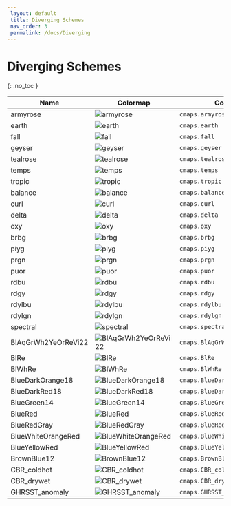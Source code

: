 ```yaml
--- 
 layout: default 
 title: Diverging Schemes 
 nav_order: 3
 permalink: /docs/Diverging 
--- 
```


# Diverging Schemes
{: .no_toc } 

| Name        | Colormap    | Code       | Levels     | 
| ----------- | ----------- | -----------| -----------| 
| armyrose| ![armyrose](/colormaps/assets/images/cartocolors/armyrose.png) | ```cmaps.armyrose``` | 7| 
| earth| ![earth](/colormaps/assets/images/cartocolors/earth.png) | ```cmaps.earth``` | 7| 
| fall| ![fall](/colormaps/assets/images/cartocolors/fall.png) | ```cmaps.fall``` | 7| 
| geyser| ![geyser](/colormaps/assets/images/cartocolors/geyser.png) | ```cmaps.geyser``` | 7| 
| tealrose| ![tealrose](/colormaps/assets/images/cartocolors/tealrose.png) | ```cmaps.tealrose``` | 7| 
| temps| ![temps](/colormaps/assets/images/cartocolors/temps.png) | ```cmaps.temps``` | 7| 
| tropic| ![tropic](/colormaps/assets/images/cartocolors/tropic.png) | ```cmaps.tropic``` | 7| 
| balance| ![balance](/colormaps/assets/images/cmocean/balance.png) | ```cmaps.balance``` | 256| 
| curl| ![curl](/colormaps/assets/images/cmocean/curl.png) | ```cmaps.curl``` | 512| 
| delta| ![delta](/colormaps/assets/images/cmocean/delta.png) | ```cmaps.delta``` | 512| 
| oxy| ![oxy](/colormaps/assets/images/cmocean/oxy.png) | ```cmaps.oxy``` | 256| 
| brbg| ![brbg](/colormaps/assets/images/colorbrewer/brbg.png) | ```cmaps.brbg``` | 9| 
| piyg| ![piyg](/colormaps/assets/images/colorbrewer/piyg.png) | ```cmaps.piyg``` | 9| 
| prgn| ![prgn](/colormaps/assets/images/colorbrewer/prgn.png) | ```cmaps.prgn``` | 9| 
| puor| ![puor](/colormaps/assets/images/colorbrewer/puor.png) | ```cmaps.puor``` | 9| 
| rdbu| ![rdbu](/colormaps/assets/images/colorbrewer/rdbu.png) | ```cmaps.rdbu``` | 9| 
| rdgy| ![rdgy](/colormaps/assets/images/colorbrewer/rdgy.png) | ```cmaps.rdgy``` | 9| 
| rdylbu| ![rdylbu](/colormaps/assets/images/colorbrewer/rdylbu.png) | ```cmaps.rdylbu``` | 9| 
| rdylgn| ![rdylgn](/colormaps/assets/images/colorbrewer/rdylgn.png) | ```cmaps.rdylgn``` | 9| 
| spectral| ![spectral](/colormaps/assets/images/colorbrewer/spectral.png) | ```cmaps.spectral``` | 9| 
| BlAqGrWh2YeOrReVi22| ![BlAqGrWh2YeOrReVi22](/colormaps/assets/images/ncar_ncl/BlAqGrWh2YeOrReVi22.png) | ```cmaps.BlAqGrWh2YeOrReVi22``` | 22| 
| BlRe| ![BlRe](/colormaps/assets/images/ncar_ncl/BlRe.png) | ```cmaps.BlRe``` | 96| 
| BlWhRe| ![BlWhRe](/colormaps/assets/images/ncar_ncl/BlWhRe.png) | ```cmaps.BlWhRe``` | 101| 
| BlueDarkOrange18| ![BlueDarkOrange18](/colormaps/assets/images/ncar_ncl/BlueDarkOrange18.png) | ```cmaps.BlueDarkOrange18``` | 18| 
| BlueDarkRed18| ![BlueDarkRed18](/colormaps/assets/images/ncar_ncl/BlueDarkRed18.png) | ```cmaps.BlueDarkRed18``` | 18| 
| BlueGreen14| ![BlueGreen14](/colormaps/assets/images/ncar_ncl/BlueGreen14.png) | ```cmaps.BlueGreen14``` | 14| 
| BlueRed| ![BlueRed](/colormaps/assets/images/ncar_ncl/BlueRed.png) | ```cmaps.BlueRed``` | 252| 
| BlueRedGray| ![BlueRedGray](/colormaps/assets/images/ncar_ncl/BlueRedGray.png) | ```cmaps.BlueRedGray``` | 253| 
| BlueWhiteOrangeRed| ![BlueWhiteOrangeRed](/colormaps/assets/images/ncar_ncl/BlueWhiteOrangeRed.png) | ```cmaps.BlueWhiteOrangeRed``` | 254| 
| BlueYellowRed| ![BlueYellowRed](/colormaps/assets/images/ncar_ncl/BlueYellowRed.png) | ```cmaps.BlueYellowRed``` | 254| 
| BrownBlue12| ![BrownBlue12](/colormaps/assets/images/ncar_ncl/BrownBlue12.png) | ```cmaps.BrownBlue12``` | 12| 
| CBR_coldhot| ![CBR_coldhot](/colormaps/assets/images/ncar_ncl/CBR_coldhot.png) | ```cmaps.CBR_coldhot``` | 11| 
| CBR_drywet| ![CBR_drywet](/colormaps/assets/images/ncar_ncl/CBR_drywet.png) | ```cmaps.CBR_drywet``` | 11| 
| GHRSST_anomaly| ![GHRSST_anomaly](/colormaps/assets/images/ncar_ncl/GHRSST_anomaly.png) | ```cmaps.GHRSST_anomaly``` | 42| 

